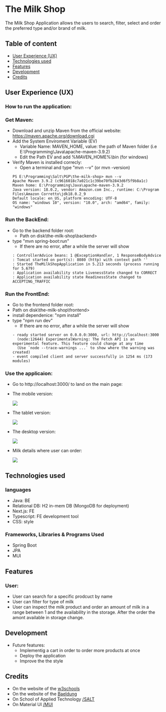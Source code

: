 # The Milk Shop

The Milk Shop Application allows the users to search, filter, select and order the preferred type and/or brand of milk. 

##  Table of content
- [User Experience (UX)](#user-experience--ux-)
- [Technologies used](#technologies-used)
- [Features](#features)
- [Development](#development)
- [Credits](#credits)

## User Experience (UX) 
### How to run the application:
### Get Maven:
- Download and unzip Maven from the official website: https://maven.apache.org/download.cgi
- Add the System Enviroment Variable (EV)
  - Variable Name: MAVEN_HOME, value: the path of Maven folder (i.e E:\Programming\Java\apache-maven-3.9.2)
  - Edit the Path EV and add %MAVEN_HOME%\bin (for windows)
- Verify Maven is installed correcly:
  - Open a terminal and type "mvn --v" (or mvn -version)
  ```
  PS E:\Programming\Salt\PGP\the-milk-shop> mvn --v
  Apache Maven 3.9.2 (c9616018c7a021c1c39be70fb2843d6f5f9b8a1c)
  Maven home: E:\Programming\Java\apache-maven-3.9.2
  Java version: 18.0.2, vendor: Amazon.com Inc., runtime: C:\Program Files\Amazon Corretto\jdk18.0.2_9
  Default locale: en_US, platform encoding: UTF-8
  OS name: "windows 10", version: "10.0", arch: "amd64", family: "windows"
  ```
### Run the BackEnd:
- Go to the backend folder root:
  - Path on disk\the-milk-shop\backend>
- type "mvn spring-boot:run"
  - If there are no error, after a while the server will show
  ```
  : ControllerAdvice beans: 1 @ExceptionHandler, 1 ResponseBodyAdvice
  : Tomcat started on port(s): 8080 (http) with context path ''
  : Started TheMilkShopApplication in 5.213 seconds (process running for 5.679)
  : Application availability state LivenessState changed to CORRECT
  : Application availability state ReadinessState changed to ACCEPTING_TRAFFIC
  ```
  
 ### Run the FrontEnd: 
 - Go to the frontend folder root:
  - Path on disk\the-milk-shop\frontend>
- install dependenice: "npm install"
- type "npm run dev"
  - If there are no error, after a while the server will show
  ```
  - ready started server on 0.0.0.0:3000, url: http://localhost:3000
    (node:12644) ExperimentalWarning: The Fetch API is an experimental feature. This feature could change at any time
    (Use `node --trace-warnings ...` to show where the warning was created)
  - event compiled client and server successfully in 1254 ms (173 modules)
  ```
  
 ### Use the applicaion:
 - Go to http://localhost:3000/ to land on the main page:
  - The mobile version:
   
    <img src="assets/mobile_version.png">
  - The tablet version:
   
    <img src="assets/tablet_version.png">
  - The desktop version:
   
    <img src="assets/desktop_version.png">
  - Milk details where user can order:
   
    <img src="assets/milk_details.png">
  
## Technologies used 
### languages
- Java: BE
- Relational DB: H2 in-mem DB (MongoDB for deployment)
- Next.js: FE
- Typescript: FE development tool
- CSS: style
### Frameworks, Libraries & Programs Used
- Spring Boot
- JPA
- MUI

## Features
### User:
- User can search for a specific prodcuct by name
- User can filter for type of milk
- User can inspect the milk product and order an amount of milk in a range between 1 and the availability in the storage. After the order the amont available in storage change.

## Development
- Future features:
  - Implementig a cart in order to order more products at once
  - Deploy the application
  - Improve the the style

## Credits
- On the website of the  [w3schools](https://www.w3schools.com/)
- On the website of the  [Baeldung](https://www.baeldung.com/)
- On School of Applied Technology [/SALT](https://www.salt.study/our-hubs/stockholm)
- On Material UI [/MUI](https://mui.com/)
